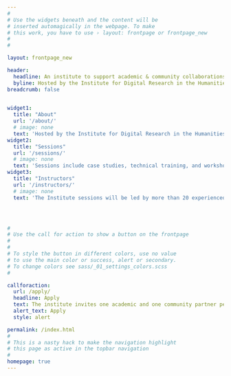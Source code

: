 ```yaml
---
#
# Use the widgets beneath and the content will be
# inserted automagically in the webpage. To make
# this work, you have to use › layout: frontpage or frontpage_new
#
#

layout: frontpage_new 

header:
  headline: An institute to support academic & community collaborations in the digital humanities
  byline: Hosted by the Institute for Digital Research in the Humanities<br>University of Kansas, Lawrence, KS <br>June 6-11, 2022
breadcrumb: false  
 

widget1:
  title: "About"
  url: '/about/'
  # image: none
  text: 'Hosted by the Institute for Digital Research in the Humanities at the University of Kansas, PDHI is intended to foster successful academic-community digital, public-facing humanities projects.'
widget2:
  title: "Sessions"
  url: '/sessions/'
  # image: none
  text: 'Sessions include case studies, technical training, and workshops & discussions intended to strengthen relationships, create sustainable projects, and provide foundational knowledge of tools and methods in the public digital humanities.'
widget3:
  title: "Instructors"
  url: '/instructors/'
  # image: none
  text: 'The Institute sessions will be led by more than 20 experienced academics and community partners, offering a breadth of complementary skill sets and areas of expertise that will provide participants rich opportunities for engagement.'




#
# Use the call for action to show a button on the frontpage
#
#
# To style the button in different colors, use no value
# to use the main color or success, alert or secondary.
# To change colors see sass/_01_settings_colors.scss
#

callforaction:
  url: /apply/
  headline: Apply
  text: The institute invites one academic and one community partner per project. Applications due Monday, January 10, 2022.
  alert_text: Apply
  style: alert

permalink: /index.html
#
# This is a nasty hack to make the navigation highlight
# this page as active in the topbar navigation
#
homepage: true
---
```



<!--
page content
-->